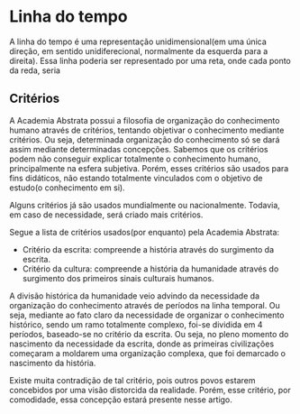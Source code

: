 # Linha do tempo

A linha do tempo é uma representação unidimensional(em uma única direção, em sentido unidiferecional, normalmente da esquerda para a direita). Essa linha poderia ser representado por uma reta, onde cada ponto da reda, seria 

## Critérios

A Academia Abstrata possui a filosofia de organização do conhecimento humano através de critérios, tentando objetivar o conhecimento mediante critérios. Ou seja, determinada organização do conhecimento só se dará assim mediante determinadas concepções. Sabemos que os critérios podem não conseguir explicar totalmente o conhecimento humano, principalmente na esfera subjetiva. Porém, esses critérios são usados para fins didáticos, não estando totalmente vinculados com o objetivo de estudo(o conhecimento em si).

Alguns critérios já são usados mundialmente ou nacionalmente. Todavia, em caso de necessidade, será criado mais critérios.

Segue a lista de critérios usados(por enquanto) pela Academia Abstrata:
* Critério da escrita: compreende a história através do surgimento da escrita.
* Critério da cultura: compreende a história da humanidade através do surgimento dos primeiros sinais culturais humanos.

A divisão histórica da humanidade veio advindo da necessidade da organização do conhecimento através de períodos na linha temporal. Ou seja, mediante ao fato claro da necessidade de organizar o conhecimento histórico, sendo um ramo totalmente complexo, foi-se dividida em 4 períodos, baseado-se no critério da escrita. Ou seja, no pleno momento do nascimento da necessidade da escrita, donde as primeiras civilizações começaram a moldarem uma organização complexa, que foi demarcado o nascimento da história.

Existe muita contradição de tal critério, pois outros povos estarem concebidos por uma visão distorcida da realidade. Porém, esse critério, por comodidade, essa concepção estará presente nesse artigo.


